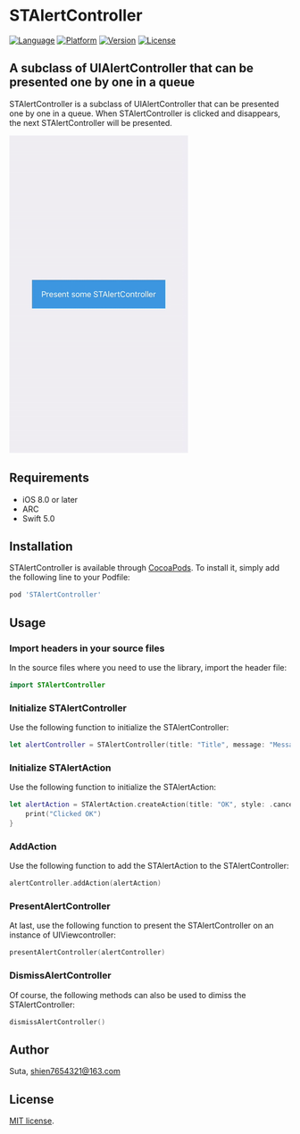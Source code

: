 # STAlertController

[![Language](https://img.shields.io/badge/language-Swift-limegreen.svg?style=flat)](http://cocoapods.org/pods/STAlertController)
[![Platform](https://img.shields.io/cocoapods/p/STAlertController.svg?style=flat)](http://cocoapods.org/pods/STAlertController)
[![Version](https://img.shields.io/cocoapods/v/STAlertController.svg?style=flat)](http://cocoapods.org/pods/STAlertController)
[![License](https://img.shields.io/cocoapods/l/STAlertController.svg?style=flat)](http://cocoapods.org/pods/STAlertController)

## A subclass of UIAlertController that can be presented one by one in a queue

STAlertController is a subclass of UIAlertController that can be presented one by one in a queue. When STAlertController is clicked and disappears, the next STAlertController will be presented.

![STAlertControllerPreview01](https://github.com/shien7654321/STAlertController/raw/master/Preview/STAlertControllerPreview01.gif)

## Requirements

- iOS 8.0 or later
- ARC
- Swift 5.0

## Installation

STAlertController is available through [CocoaPods](http://cocoapods.org). To install
it, simply add the following line to your Podfile:

```ruby
pod 'STAlertController'
```

## Usage

### Import headers in your source files

In the source files where you need to use the library, import the header file:

```swift
import STAlertController
```

### Initialize STAlertController

Use the following function to initialize the STAlertController:

```swift
let alertController = STAlertController(title: "Title", message: "Message", preferredStyle: .alert)
```

### Initialize STAlertAction

Use the following function to initialize the STAlertAction:

```swift
let alertAction = STAlertAction.createAction(title: "OK", style: .cancel) { action in
    print("Clicked OK")
}
```

### AddAction

Use the following function to add the STAlertAction to the STAlertController:

```swift
alertController.addAction(alertAction)
```

### PresentAlertController

At last, use the following function to present the STAlertController on an instance of UIViewcontroller:

```swift
presentAlertController(alertController)
```

### DismissAlertController

Of course, the following methods can also be used to dimiss the STAlertController:

```swift
dismissAlertController()
```

## Author

Suta, shien7654321@163.com


## License

[MIT]: https://opensource.org/licenses/MIT
[MIT license][MIT].
